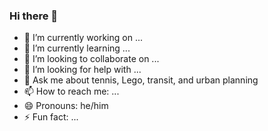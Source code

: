 ### Hi there 👋

- 🔭 I’m currently working on ...
- 🌱 I’m currently learning ...
- 👯 I’m looking to collaborate on ...
- 🤔 I’m looking for help with ...
- 💬 Ask me about tennis, Lego, transit, and urban planning
- 📫 How to reach me: ...
- 😄 Pronouns: he/him
- ⚡ Fun fact: ...
